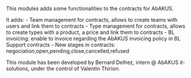 This modules adds some functionalities to the contracts for AbAKUS. 

It adds:
	- Team management for contracts, allows to create teams with users and link them to contracts
	- Type management for contracts, allows to create types with a product, a price and link them to contracts
	- BL invoicing: enable to invoice regarding the AbAKUS invoicing policy in BL Support contracts
    - New stages in contracts: negociation,open,pending,close,cancelled,refused

This module has been developed by Bernard Delhez, intern @ AbAKUS it-solutions, under the control of Valentin Thirion.
